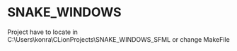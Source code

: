 # SNAKE_WINDOWS
Project have to locate in C:\Users\konra\CLionProjects\SNAKE_WINDOWS_SFML or change MakeFile
